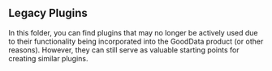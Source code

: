 ## Legacy Plugins

In this folder, you can find plugins that may no longer be actively used due to their functionality being incorporated into the GoodData product (or other reasons). However, they can still serve as valuable starting points for creating similar plugins.
